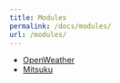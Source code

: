 ```yaml
---
title: Modules
permalink: /docs/modules/
url: /modules/
---
```

* [OpenWeather](/docs/modules/#open-weather)
* [Mitsuku](/docs/modules/#mitsuku)
